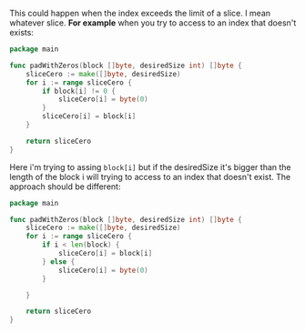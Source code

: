 This could happen when the index exceeds the limit of a slice.
I mean whatever slice.
**For example** when you try to access to an index that doesn't exists:
```go
package main

func padWithZeros(block []byte, desiredSize int) []byte {
    sliceCero := make([]byte, desiredSize)
    for i := range sliceCero {
        if block[i] != 0 {
            sliceCero[i] = byte(0)
        }
        sliceCero[i] = block[i]
    }

    return sliceCero
}
```
Here i'm trying to assing `block[i]` but if the desiredSize it's bigger than the length of the block i will trying to access to an index that doesn't exist.
The approach should be different:
```go
package main

func padWithZeros(block []byte, desiredSize int) []byte {
    sliceCero := make([]byte, desiredSize)
    for i := range sliceCero {
        if i < len(block) {
            sliceCero[i] = block[i]
        } else {
            sliceCero[i] = byte(0)
        }

    }

    return sliceCero
}
```
